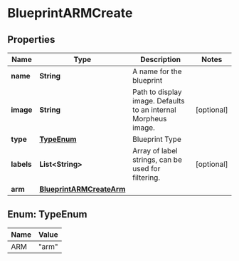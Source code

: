 

# BlueprintARMCreate


## Properties

| Name | Type | Description | Notes |
|------------ | ------------- | ------------- | -------------|
|**name** | **String** | A name for the blueprint |  |
|**image** | **String** | Path to display image. Defaults to an internal Morpheus image. |  [optional] |
|**type** | [**TypeEnum**](#TypeEnum) | Blueprint Type |  |
|**labels** | **List&lt;String&gt;** | Array of label strings, can be used for filtering. |  [optional] |
|**arm** | [**BlueprintARMCreateArm**](BlueprintARMCreateArm.md) |  |  |



## Enum: TypeEnum

| Name | Value |
|---- | -----|
| ARM | &quot;arm&quot; |



